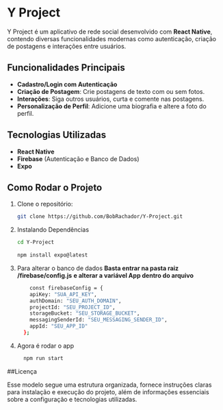 # Y Project

Y Project é um aplicativo de rede social desenvolvido com **React Native**, contendo diversas funcionalidades modernas como autenticação, criação de postagens e interações entre usuários.

## Funcionalidades Principais
- **Cadastro/Login com Autenticação**
- **Criação de Postagem**: Crie postagens de texto com ou sem fotos.
- **Interações**: Siga outros usuários, curta e comente nas postagens.
- **Personalização de Perfil**: Adicione uma biografia e altere a foto do perfil.

## Tecnologias Utilizadas
- **React Native**
- **Firebase** (Autenticação e Banco de Dados)
- **Expo**

## Como Rodar o Projeto

1. Clone o repositório:
   ```bash
   git clone https://github.com/BobRachador/Y-Project.git
   
2. Instalando Dependências
   ```bash
   cd Y-Project
  
   npm install expo@latest

3. Para alterar o banco de dados
   **Basta entrar na pasta raiz /firebase/config.js**
   **e alterar a variável App dentro do arquivo**
      ```bash
          const firebaseConfig = {
          apiKey: "SUA_API_KEY",
          authDomain: "SEU_AUTH_DOMAIN",
          projectId: "SEU_PROJECT_ID",
          storageBucket: "SEU_STORAGE_BUCKET",
          messagingSenderId: "SEU_MESSAGING_SENDER_ID",
          appId: "SEU_APP_ID"
        };

4. Agora é rodar o app
     ```bash
       npm run start

##Licença

Esse modelo segue uma estrutura organizada, fornece instruções claras para instalação e execução do projeto, além de informações essenciais sobre a configuração e tecnologias utilizadas.

  
